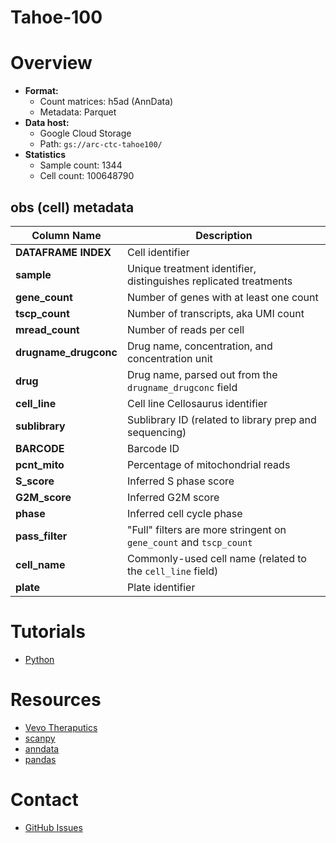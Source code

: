 Tahoe-100
=========

# Overview

* **Format:** 
  * Count matrices: h5ad (AnnData)
  * Metadata: Parquet
* **Data host:** 
  * Google Cloud Storage
  * Path: `gs://arc-ctc-tahoe100/`
* **Statistics**
  * Sample count: 1344
  * Cell count: 100648790

## obs (cell) metadata

| Column Name                 | Description |
|-----------------------------|-------------|
| **DATAFRAME INDEX**         | Cell identifier |
| **sample**                  | Unique treatment identifier, distinguishes replicated treatments |
| **gene_count**              | Number of genes with at least one count |
| **tscp_count**              | Number of transcripts, aka UMI count |
| **mread_count**             | Number of reads per cell |
| **drugname_drugconc**       | Drug name, concentration, and concentration unit |
| **drug**                    | Drug name, parsed out from the `drugname_drugconc` field |
| **cell_line**               | Cell line Cellosaurus identifier |
| **sublibrary**              | Sublibrary ID (related to library prep and sequencing) |
| **BARCODE**                 | Barcode ID |
| **pcnt_mito**               | Percentage of mitochondrial reads |
| **S_score**                 | Inferred S phase score |
| **G2M_score**               | Inferred G2M score |
| **phase**                   | Inferred cell cycle phase |
| **pass_filter**             | "Full" filters are more stringent on `gene_count` and `tscp_count` |
| **cell_name**               | Commonly-used cell name (related to the `cell_line` field) |
| **plate**                   | Plate identifier |

# Tutorials

* [Python](./tutorial-py.ipynb)

# Resources

* [Vevo Theraputics](https://www.vevo.ai/)
* [scanpy](https://scanpy.readthedocs.io/en/stable/)
* [anndata](https://anndata.readthedocs.io/en/latest/)
* [pandas](https://pandas.pydata.org/docs/)

# Contact

* [GitHub Issues](https://github.com/ArcInstitute/arc-virtual-cell-atlas/issues)